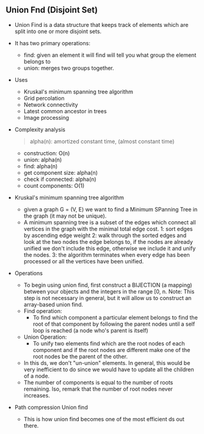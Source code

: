 ## Union Fnd (Disjoint Set)
- Union Find is a data structure that keeps track of elements which are split into one or more disjoint sets.
- It has two primary operations:
  - find: given an element it will find will tell you what group the element belongs to
  - union: merges two groups together.

- Uses
  - Kruskal's minimum spanning tree algorithm
  - Grid percolation
  - Network connectivity
  - Latest common ancestor in trees
  - Image processing

- Complexity analysis
  > alpha(n): amortized constant time, (almost constant time)
  - construction: O(n)
  - union: alpha(n)
  - find: alpha(n)
  - get component size: alpha(n)
  - check if connected: alpha(n)
  - count components: O(1)

- Kruskal's minimum spanning tree algorithm
  - given a graph G = (V, E) we want to find a Minimum SPanning Tree in the graph (it may not be unique).
  - A minimum spanning tree is a subset of the edges which connect all vertices in the graph with the minimal total edge cost.
    1: sort edges by ascending edge weight
    2: walk through the sorted edges and look at the two nodes the edge belongs to, if the nodes are already unified we don't include this edge, otherwise we include it and unify the nodes.
    3: the algorithm terminates when every edge has been processed or all the vertices have been unified.

- Operations
  - To begin using union find, first construct a BIJECTION (a mapping) between your objects and the integers in the range [0, n.
  Note: This step is not necessary in general, but it will allow us to construct an array-based union find.
  - Find operation:
    - To find which component a particular element belongs to find the root of that component by following the parent nodes until a self loop is reached (a node who's parent is itself)
  - Union Operation:
    - To unify two elements find which are the root nodes of each component and if the root nodes are different make one of the root nodes be the parent of the other.
  - In this ds, we don't "un-union" elements. In general, this would be very inefficient to do since we would have to update all the children of a node.
  - The number of components is equal to the number of roots remaining. lso, remark that the number of root nodes never increases.

- Path compression Union find
  - This is how union find becomes one of the most efficient ds out there.